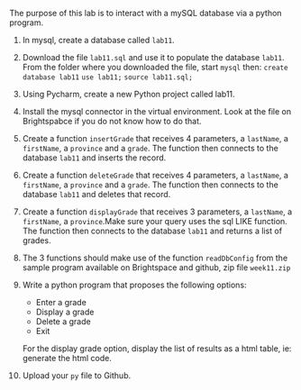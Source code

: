 The purpose of this lab is to interact with a mySQL database via a python program.

1. In mysql, create a database called `lab11`.

2. Download the file `lab11.sql` and use it to populate the database `lab11`. From the folder where you downloaded the file, start `mysql` then:
   `create database lab11`
   `use lab11;`
   `source lab11.sql;`

3. Using Pycharm, create a new Python project called lab11.

4. Install the mysql connector in the virtual environment. Look at the file on Brightspabce if you do not know how to do that.

5. Create a function `insertGrade` that receives 4 parameters, a `lastName`, a `firstName`, a `province` and a `grade`. The function then connects to the database `lab11` and inserts the record.

6. Create a function `deleteGrade` that receives 4 parameters, a `lastName`, a `firstName`, a `province` and a `grade`. The function then connects to the database `lab11` and deletes that record.

7. Create a function `displayGrade`  that receives 3 parameters, a `lastName`, a `firstName`, a `province`.Make sure your query uses the sql LIKE function. The function then connects to the database `lab11` and returns a list of grades.

8. The 3 functions should make use of the function `readDbConfig` from the sample program available on Brightspace and github, zip file `week11.zip`

9. Write a python program that proposes the following options:

   	- Enter a grade
   	- Display a grade
   	- Delete a grade
   	- Exit

   For the display grade option, display the list of results as a html table, ie: generate the html code.

10. Upload your `py` file to Github.
